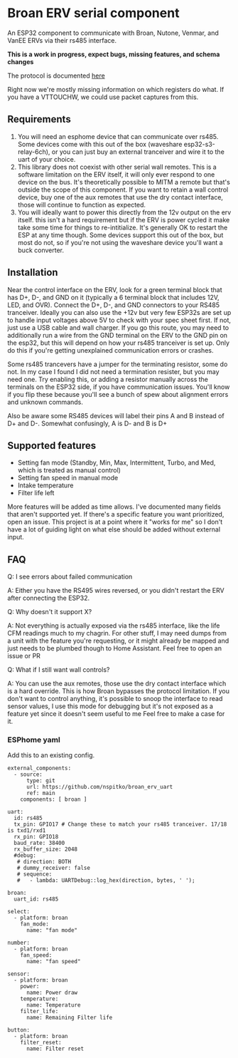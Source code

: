 # Broan ERV serial component

An ESP32 component to communicate with Broan, Nutone, Venmar, and VanEE ERVs via their rs485 interface.

**This is a work in progress, expect bugs, missing features, and schema changes**

The protocol is documented [here](https://spitko.net/2025/08/08/Reverse-Engineering-an-ERV/)

Right now we're mostly missing information on which registers do what. If you have a VTTOUCHW, we could use packet captures from this.

## Requirements
1) You will need an esphome device that can communicate over rs485. Some devices come with this out of the box (waveshare esp32-s3-relay-6ch), or you can just buy an external tranceiver and wire it to the uart of your choice.
2) This library does not coexist with other serial wall remotes. This is a software limitation on the ERV itself, it will only ever respond to one device on the bus. It's theoretically possible to MITM a remote but that's outside the scope of this component. If you want to retain a wall control device, buy one of the aux remotes that use the dry contact interface, those will continue to function as expected.
3) You will ideally want to power this directly from the 12v output on the erv itself. this isn't a hard requirement but if the ERV is power cycled it make take some time for things to re-intitialize. It's generally OK to restart the ESP at any time though. Some devices support this out of the box, but most do not, so if you're not using the waveshare device you'll want a buck converter.

## Installation
Near the control interface on the ERV, look for a green terminal block that has D+, D-, and GND on it (typically a 6 terminal block that includes 12V, LED, and OVR). Connect the D+, D-, and GND connectors to your RS485 tranceiver. Ideally you can also use the +12v but very few ESP32s are set up to handle input voltages above 5V to check with your spec sheet first. If not, just use a USB cable and wall charger. If you go this route, you may need to additionally run a wire from the GND terminal on the ERV to the GND pin on the esp32, but this will depend on how your rs485 tranceiver is set up. Only do this if you're getting unexplained communication errors or crashes.

Some rs485 trancevers have a jumper for the terminating resistor, some do not. In my case I found I did not need a termination resister, but you may need one. Try enabling this, or adding a resistor manually across the terminals on the ESP32 side, if you have communication issues. You'll know if you flip these because you'll see a bunch of spew about alignment errors and unknown commands.

Also be aware some RS485 devices will label their pins A and B instead of D+ and D-. Somewhat confusingly, A is D- and B is D+

## Supported features
* Setting fan mode (Standby, Min, Max, Intermittent, Turbo, and Med, which is treated as manual control)
* Setting fan speed in manual mode
* Intake temperature
* Filter life left

More features will be added as time allows. I've documented many fields that aren't supported yet. If there's a specific feature you want prioritized, open an issue. This project is at a point where it "works for me" so I don't have a lot of guiding light on what else should be added without external input.

## FAQ
Q: I see errors about failed communication

A: Either you have the RS495 wires reversed, or you didn't restart the ERV after connecting the ESP32.

Q: Why doesn't it support X?

A: Not everything is actually exposed via the rs485 interface, like the life CFM readings much to my chagrin. For other stuff, I may need dumps from a unit with the feature you're requesting, or it might already be mapped and just needs to be plumbed though to Home Assistant. Feel free to open an issue or PR

Q: What if I still want wall controls?

A: You can use the aux remotes, those use the dry contact interface which is a hard override. This is how Broan bypasses the protocol limitation. If you don't want to control anything, it's possible to snoop the interface to read sensor values, I use this mode for debugging but it's not exposed as a feature yet since it doesn't seem useful to me Feel free to make a case for it.

### ESPhome yaml
Add this to an existing config.
```
external_components:
  - source:
      type: git
      url: https://github.com/nspitko/broan_erv_uart
      ref: main
    components: [ broan ]

uart:
  id: rs485
  tx_pin: GPIO17 # Change these to match your rs485 tranceiver. 17/18 is txd1/rxd1
  rx_pin: GPIO18
  baud_rate: 38400
  rx_buffer_size: 2048
  #debug:
   # direction: BOTH
   # dummy_receiver: false
   # sequence:
   #   - lambda: UARTDebug::log_hex(direction, bytes, ' ');

broan:
  uart_id: rs485

select:
  - platform: broan
    fan_mode:
      name: "fan mode"

number:
  - platform: broan
    fan_speed:
      name: "fan speed"

sensor:
  - platform: broan
    power:
      name: Power draw
    temperature:
      name: Temperature
    filter_life:
      name: Remaining Filter life

button:
  - platform: broan
    filter_reset:
      name: Filter reset

```
